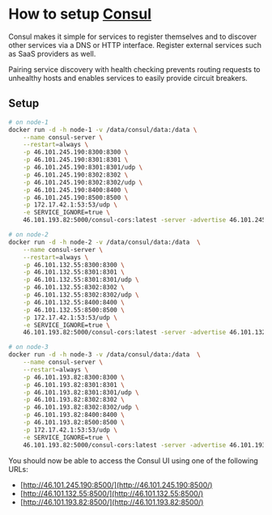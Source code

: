 # How to setup [Consul](https://consul.io/)

Consul makes it simple for services to register themselves and to discover
other services via a DNS or HTTP interface. Register external services such
as SaaS providers as well.

Pairing service discovery with health checking prevents routing requests to
unhealthy hosts and enables services to easily provide circuit breakers.

## Setup

~~~ sh
# on node-1
docker run -d -h node-1 -v /data/consul/data:/data \
    --name consul-server \
    --restart=always \
    -p 46.101.245.190:8300:8300 \
    -p 46.101.245.190:8301:8301 \
    -p 46.101.245.190:8301:8301/udp \
    -p 46.101.245.190:8302:8302 \
    -p 46.101.245.190:8302:8302/udp \
    -p 46.101.245.190:8400:8400 \
    -p 46.101.245.190:8500:8500 \
    -p 172.17.42.1:53:53/udp \
    -e SERVICE_IGNORE=true \
    46.101.193.82:5000/consul-cors:latest -server -advertise 46.101.245.190 -bootstrap-expect 3

# on node-2
docker run -d -h node-2 -v /data/consul/data:/data  \
    --name consul-server \
    --restart=always \
    -p 46.101.132.55:8300:8300 \
    -p 46.101.132.55:8301:8301 \
    -p 46.101.132.55:8301:8301/udp \
    -p 46.101.132.55:8302:8302 \
    -p 46.101.132.55:8302:8302/udp \
    -p 46.101.132.55:8400:8400 \
    -p 46.101.132.55:8500:8500 \
    -p 172.17.42.1:53:53/udp \
    -e SERVICE_IGNORE=true \
    46.101.193.82:5000/consul-cors:latest -server -advertise 46.101.132.55 -join 46.101.245.190

# on node-3
docker run -d -h node-3 -v /data/consul/data:/data  \
    --name consul-server \
    --restart=always \
    -p 46.101.193.82:8300:8300 \
    -p 46.101.193.82:8301:8301 \
    -p 46.101.193.82:8301:8301/udp \
    -p 46.101.193.82:8302:8302 \
    -p 46.101.193.82:8302:8302/udp \
    -p 46.101.193.82:8400:8400 \
    -p 46.101.193.82:8500:8500 \
    -p 172.17.42.1:53:53/udp \
    -e SERVICE_IGNORE=true \
    46.101.193.82:5000/consul-cors:latest -server -advertise 46.101.193.82 -join 46.101.245.190
~~~

You should now be able to access the Consul UI using one of the following URLs:

* [http://46.101.245.190:8500/](http://46.101.245.190:8500/)
* [http://46.101.132.55:8500/](http://46.101.132.55:8500/)
* [http://46.101.193.82:8500/](http://46.101.193.82:8500/)
